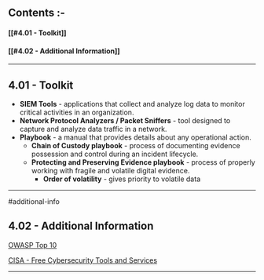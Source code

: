 
## Contents :-

#### [[#4.01 - Toolkit]]
#### [[#4.02 - Additional Information]]

---

## 4.01 - Toolkit

- **SIEM Tools** - applications that collect and analyze log data to monitor critical activities in an organization.
- **Network Protocol Analyzers / Packet Sniffers** - tool designed to capture and analyze data traffic in a network. 
- **Playbook** - a manual that provides details about any operational action.
	- **Chain of Custody playbook** - process of documenting evidence possession and control during an incident lifecycle.
	- **Protecting and Preserving Evidence playbook** - process of properly working with fragile and volatile digital evidence.
		- **Order of volatility** - gives priority to volatile data

---

#additional-info 

## 4.02 - Additional Information

[OWASP Top 10](https://owasp.org/www-project-top-ten/)

[CISA - Free Cybersecurity Tools and Services](https://www.cisa.gov/resources-tools/resources/free-cybersecurity-services-and-tools)

---


